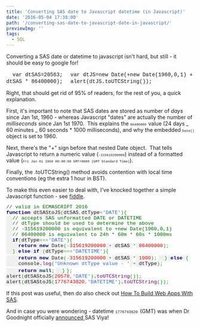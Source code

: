 ```yaml
---
title: 'Converting SAS date to Javascript datetime (in Javascript)'
date: '2016-05-04 17:38:00'
path: '/converting-sas-date-to-javascript-date-in-javascript/'
previewImg: ''
tags:
  - SQL
---
```


Converting a SAS date or datetime to javascript isn't hard, but still - it should be easy to google for!

<span style="font-family: 'courier new' , 'courier' , monospace;">  var dtSAS=20563;</span>
<span style="font-family: 'courier new' , 'courier' , monospace;">  var dtJS=new Date(+new Date(1960,0,1) + dtSAS \* 86400000);</span>
<span style="font-family: 'courier new' , 'courier' , monospace;">  alert(dtJS.toUTCString());</span>

Right, that should get rid of 95% of readers, for the rest of you, a quick explanation.

First, it's important to note that SAS dates are stored as number of <i>days </i>since Jan 1st, 1960 - whereas Javascript "dates" are actually the number of <i>milliseconds </i>since Jan 1st 1970.  This explains the <span style="font-family: 'courier new' , 'courier' , monospace; font-size: xx-small;">86400000 </span>value (24 days _ 60 minutes _ 60 seconds \* 1000 milliseconds), and why the embedded <span style="font-family: 'courier new' , 'courier' , monospace; font-size: xx-small;">Date() </span>object is set to 1960.

Next, there's the "+" sign before that nested Date object.  That tells Javascript to return a numeric value (<span style="font-family: 'courier new' , 'courier' , monospace; font-size: xx-small;">-315619200000</span>) instead of a formatted value (<span style="font-family: 'courier new' , 'courier' , monospace; font-size: xx-small;">Fri Jan 01 1960 00:00:00 GMT+0000 (GMT Standard Time)</span>).

Finally, the .toUTCString() method avoids contention with local time conventions (eg the extra 1 hour in BST).

To make this even easier to deal with, I've knocked together a simple Javascript function - see <a href="https://jsfiddle.net/rawsas/bzskug3d/" target="_blank" rel="noopener">fiddle</a>.

<div style="clear: both; text-align: center;"></div>
<span style="color: #006600; font-family: 'courier new' , 'courier' , monospace; font-size: 13.464px; line-height: 14.8104px; white-space: nowrap;">// valid in ECMASCRIPT 2016</span>
<span style="color: #000066; font-family: 'courier new' , 'courier' , monospace; font-size: 13.464px; font-weight: bold; line-height: 14.8104px; white-space: nowrap;">function</span><span style="background-color: #f0f0f0; font-family: 'courier new' , 'courier' , monospace; font-size: 13.464px; line-height: 14.8104px; white-space: nowrap;"> dtSAStoJS</span><span style="color: #009900; font-family: 'courier new' , 'courier' , monospace; font-size: 13.464px; line-height: 14.8104px; white-space: nowrap;">(</span><span style="background-color: #f0f0f0; font-family: 'courier new' , 'courier' , monospace; font-size: 13.464px; line-height: 14.8104px; white-space: nowrap;">dtSAS</span><span style="color: #339933; font-family: 'courier new' , 'courier' , monospace; font-size: 13.464px; line-height: 14.8104px; white-space: nowrap;">,</span><span style="background-color: #f0f0f0; font-family: 'courier new' , 'courier' , monospace; font-size: 13.464px; line-height: 14.8104px; white-space: nowrap;">dtType</span><span style="color: #339933; font-family: 'courier new' , 'courier' , monospace; font-size: 13.464px; line-height: 14.8104px; white-space: nowrap;">=</span><span style="color: #3366cc; font-family: 'courier new' , 'courier' , monospace; font-size: 13.464px; line-height: 14.8104px; white-space: nowrap;">'DATE'</span><span style="color: #009900; font-family: 'courier new' , 'courier' , monospace; font-size: 13.464px; line-height: 14.8104px; white-space: nowrap;">)</span><span style="color: #009900; font-family: 'courier new' , 'courier' , monospace; font-size: 13.464px; line-height: 14.8104px; white-space: nowrap;">{</span>
<span style="background-color: #f0f0f0; font-family: 'courier new' , 'courier' , monospace; font-size: 13.464px; line-height: 14.8104px; white-space: nowrap;">  </span><span style="color: #006600; font-family: 'courier new' , 'courier' , monospace; font-size: 13.464px; line-height: 14.8104px; white-space: nowrap;">// accepts SAS unformatted DATE or DATETIME</span>
<span style="background-color: #f0f0f0; font-family: 'courier new' , 'courier' , monospace; font-size: 13.464px; line-height: 14.8104px; white-space: nowrap;">  </span><span style="color: #006600; font-family: 'courier new' , 'courier' , monospace; font-size: 13.464px; line-height: 14.8104px; white-space: nowrap;">// dtType should be used to determine the above</span>
<span style="background-color: #f0f0f0; font-family: 'courier new' , 'courier' , monospace; font-size: 13.464px; line-height: 14.8104px; white-space: nowrap;">  </span><span style="color: #006600; font-family: 'courier new' , 'courier' , monospace; font-size: 13.464px; line-height: 14.8104px; white-space: nowrap;">// -315619200000 is equivalent to +new Date(1960,0,1)</span>
<span style="background-color: #f0f0f0; font-family: 'courier new' , 'courier' , monospace; font-size: 13.464px; line-height: 14.8104px; white-space: nowrap;">  </span><span style="color: #006600; font-family: 'courier new' , 'courier' , monospace; font-size: 13.464px; line-height: 14.8104px; white-space: nowrap;">// 86400000 is equivalent to 24h * 60m * 60s * 1000ms</span>
<span style="background-color: #f0f0f0; font-family: 'courier new' , 'courier' , monospace; font-size: 13.464px; line-height: 14.8104px; white-space: nowrap;">  </span><span style="color: #000066; font-family: 'courier new' , 'courier' , monospace; font-size: 13.464px; font-weight: bold; line-height: 14.8104px; white-space: nowrap;">if</span><span style="color: #009900; font-family: 'courier new' , 'courier' , monospace; font-size: 13.464px; line-height: 14.8104px; white-space: nowrap;">(</span><span style="background-color: #f0f0f0; font-family: 'courier new' , 'courier' , monospace; font-size: 13.464px; line-height: 14.8104px; white-space: nowrap;">dtType</span><span style="color: #339933; font-family: 'courier new' , 'courier' , monospace; font-size: 13.464px; line-height: 14.8104px; white-space: nowrap;">===</span><span style="color: #3366cc; font-family: 'courier new' , 'courier' , monospace; font-size: 13.464px; line-height: 14.8104px; white-space: nowrap;">'DATE'</span><span style="color: #009900; font-family: 'courier new' , 'courier' , monospace; font-size: 13.464px; line-height: 14.8104px; white-space: nowrap;">)</span><span style="color: #009900; font-family: 'courier new' , 'courier' , monospace; font-size: 13.464px; line-height: 14.8104px; white-space: nowrap;">{</span>
<span style="background-color: #f0f0f0; font-family: 'courier new' , 'courier' , monospace; font-size: 13.464px; line-height: 14.8104px; white-space: nowrap;">    </span><span style="color: #000066; font-family: 'courier new' , 'courier' , monospace; font-size: 13.464px; font-weight: bold; line-height: 14.8104px; white-space: nowrap;">return</span><span style="background-color: #f0f0f0; font-family: 'courier new' , 'courier' , monospace; font-size: 13.464px; line-height: 14.8104px; white-space: nowrap;"> </span><span style="color: #000066; font-family: 'courier new' , 'courier' , monospace; font-size: 13.464px; font-weight: bold; line-height: 14.8104px; white-space: nowrap;">new</span><span style="background-color: #f0f0f0; font-family: 'courier new' , 'courier' , monospace; font-size: 13.464px; line-height: 14.8104px; white-space: nowrap;"> </span><span style="font-family: 'courier new' , 'courier' , monospace; font-size: 13.464px; line-height: 14.8104px; white-space: nowrap;">Date</span><span style="color: #009900; font-family: 'courier new' , 'courier' , monospace; font-size: 13.464px; line-height: 14.8104px; white-space: nowrap;">(</span><span style="color: #339933; font-family: 'courier new' , 'courier' , monospace; font-size: 13.464px; line-height: 14.8104px; white-space: nowrap;">-</span><span style="color: #cc0000; font-family: 'courier new' , 'courier' , monospace; font-size: 13.464px; line-height: 14.8104px; white-space: nowrap;">315619200000</span><span style="background-color: #f0f0f0; font-family: 'courier new' , 'courier' , monospace; font-size: 13.464px; line-height: 14.8104px; white-space: nowrap;"> </span><span style="color: #339933; font-family: 'courier new' , 'courier' , monospace; font-size: 13.464px; line-height: 14.8104px; white-space: nowrap;">+</span><span style="background-color: #f0f0f0; font-family: 'courier new' , 'courier' , monospace; font-size: 13.464px; line-height: 14.8104px; white-space: nowrap;"> dtSAS </span><span style="color: #339933; font-family: 'courier new' , 'courier' , monospace; font-size: 13.464px; line-height: 14.8104px; white-space: nowrap;">*</span><span style="background-color: #f0f0f0; font-family: 'courier new' , 'courier' , monospace; font-size: 13.464px; line-height: 14.8104px; white-space: nowrap;"> </span><span style="color: #cc0000; font-family: 'courier new' , 'courier' , monospace; font-size: 13.464px; line-height: 14.8104px; white-space: nowrap;">86400000</span><span style="color: #009900; font-family: 'courier new' , 'courier' , monospace; font-size: 13.464px; line-height: 14.8104px; white-space: nowrap;">)</span><span style="color: #339933; font-family: 'courier new' , 'courier' , monospace; font-size: 13.464px; line-height: 14.8104px; white-space: nowrap;">;</span>
<span style="background-color: #f0f0f0; font-family: 'courier new' , 'courier' , monospace; font-size: 13.464px; line-height: 14.8104px; white-space: nowrap;">  </span><span style="color: #009900; font-family: 'courier new' , 'courier' , monospace; font-size: 13.464px; line-height: 14.8104px; white-space: nowrap;">}</span><span style="background-color: #f0f0f0; font-family: 'courier new' , 'courier' , monospace; font-size: 13.464px; line-height: 14.8104px; white-space: nowrap;"> </span><span style="color: #000066; font-family: 'courier new' , 'courier' , monospace; font-size: 13.464px; font-weight: bold; line-height: 14.8104px; white-space: nowrap;">else</span><span style="background-color: #f0f0f0; font-family: 'courier new' , 'courier' , monospace; font-size: 13.464px; line-height: 14.8104px; white-space: nowrap;"> </span><span style="color: #000066; font-family: 'courier new' , 'courier' , monospace; font-size: 13.464px; font-weight: bold; line-height: 14.8104px; white-space: nowrap;">if</span><span style="background-color: #f0f0f0; font-family: 'courier new' , 'courier' , monospace; font-size: 13.464px; line-height: 14.8104px; white-space: nowrap;"> </span><span style="color: #009900; font-family: 'courier new' , 'courier' , monospace; font-size: 13.464px; line-height: 14.8104px; white-space: nowrap;">(</span><span style="background-color: #f0f0f0; font-family: 'courier new' , 'courier' , monospace; font-size: 13.464px; line-height: 14.8104px; white-space: nowrap;">dtType</span><span style="color: #339933; font-family: 'courier new' , 'courier' , monospace; font-size: 13.464px; line-height: 14.8104px; white-space: nowrap;">===</span><span style="color: #3366cc; font-family: 'courier new' , 'courier' , monospace; font-size: 13.464px; line-height: 14.8104px; white-space: nowrap;">'DATETIME'</span><span style="color: #009900; font-family: 'courier new' , 'courier' , monospace; font-size: 13.464px; line-height: 14.8104px; white-space: nowrap;">)</span><span style="color: #009900; font-family: 'courier new' , 'courier' , monospace; font-size: 13.464px; line-height: 14.8104px; white-space: nowrap;">{</span>
<span style="background-color: #f0f0f0; font-family: 'courier new' , 'courier' , monospace; font-size: 13.464px; line-height: 14.8104px; white-space: nowrap;">    </span><span style="color: #000066; font-family: 'courier new' , 'courier' , monospace; font-size: 13.464px; font-weight: bold; line-height: 14.8104px; white-space: nowrap;">return</span><span style="background-color: #f0f0f0; font-family: 'courier new' , 'courier' , monospace; font-size: 13.464px; line-height: 14.8104px; white-space: nowrap;"> </span><span style="color: #000066; font-family: 'courier new' , 'courier' , monospace; font-size: 13.464px; font-weight: bold; line-height: 14.8104px; white-space: nowrap;">new</span><span style="background-color: #f0f0f0; font-family: 'courier new' , 'courier' , monospace; font-size: 13.464px; line-height: 14.8104px; white-space: nowrap;"> </span><span style="font-family: 'courier new' , 'courier' , monospace; font-size: 13.464px; line-height: 14.8104px; white-space: nowrap;">Date</span><span style="color: #009900; font-family: 'courier new' , 'courier' , monospace; font-size: 13.464px; line-height: 14.8104px; white-space: nowrap;">(</span><span style="color: #339933; font-family: 'courier new' , 'courier' , monospace; font-size: 13.464px; line-height: 14.8104px; white-space: nowrap;">-</span><span style="color: #cc0000; font-family: 'courier new' , 'courier' , monospace; font-size: 13.464px; line-height: 14.8104px; white-space: nowrap;">315619200000</span><span style="background-color: #f0f0f0; font-family: 'courier new' , 'courier' , monospace; font-size: 13.464px; line-height: 14.8104px; white-space: nowrap;"> </span><span style="color: #339933; font-family: 'courier new' , 'courier' , monospace; font-size: 13.464px; line-height: 14.8104px; white-space: nowrap;">+</span><span style="background-color: #f0f0f0; font-family: 'courier new' , 'courier' , monospace; font-size: 13.464px; line-height: 14.8104px; white-space: nowrap;"> dtSAS </span><span style="color: #339933; font-family: 'courier new' , 'courier' , monospace; font-size: 13.464px; line-height: 14.8104px; white-space: nowrap;">*</span><span style="background-color: #f0f0f0; font-family: 'courier new' , 'courier' , monospace; font-size: 13.464px; line-height: 14.8104px; white-space: nowrap;"> </span><span style="color: #cc0000; font-family: 'courier new' , 'courier' , monospace; font-size: 13.464px; line-height: 14.8104px; white-space: nowrap;">1000</span><span style="color: #009900; font-family: 'courier new' , 'courier' , monospace; font-size: 13.464px; line-height: 14.8104px; white-space: nowrap;">)</span><span style="color: #339933; font-family: 'courier new' , 'courier' , monospace; font-size: 13.464px; line-height: 14.8104px; white-space: nowrap;">;</span>
<span style="background-color: #f0f0f0; font-family: 'courier new' , 'courier' , monospace; font-size: 13.464px; line-height: 14.8104px; white-space: nowrap;">  </span><span style="color: #009900; font-family: 'courier new' , 'courier' , monospace; font-size: 13.464px; line-height: 14.8104px; white-space: nowrap;">}</span><span style="background-color: #f0f0f0; font-family: 'courier new' , 'courier' , monospace; font-size: 13.464px; line-height: 14.8104px; white-space: nowrap;"> </span><span style="color: #000066; font-family: 'courier new' , 'courier' , monospace; font-size: 13.464px; font-weight: bold; line-height: 14.8104px; white-space: nowrap;">else</span><span style="background-color: #f0f0f0; font-family: 'courier new' , 'courier' , monospace; font-size: 13.464px; line-height: 14.8104px; white-space: nowrap;"> </span><span style="color: #009900; font-family: 'courier new' , 'courier' , monospace; font-size: 13.464px; line-height: 14.8104px; white-space: nowrap;">{</span>
<span style="background-color: #f0f0f0; font-family: 'courier new' , 'courier' , monospace; font-size: 13.464px; line-height: 14.8104px; white-space: nowrap;">    console.</span><span style="color: #660066; font-family: 'courier new' , 'courier' , monospace; font-size: 13.464px; line-height: 14.8104px; white-space: nowrap;">log</span><span style="color: #009900; font-family: 'courier new' , 'courier' , monospace; font-size: 13.464px; line-height: 14.8104px; white-space: nowrap;">(</span><span style="color: #3366cc; font-family: 'courier new' , 'courier' , monospace; font-size: 13.464px; line-height: 14.8104px; white-space: nowrap;">'Unknown dtType value - '</span><span style="background-color: #f0f0f0; font-family: 'courier new' , 'courier' , monospace; font-size: 13.464px; line-height: 14.8104px; white-space: nowrap;"> </span><span style="color: #339933; font-family: 'courier new' , 'courier' , monospace; font-size: 13.464px; line-height: 14.8104px; white-space: nowrap;">+</span><span style="background-color: #f0f0f0; font-family: 'courier new' , 'courier' , monospace; font-size: 13.464px; line-height: 14.8104px; white-space: nowrap;"> dtType</span><span style="color: #009900; font-family: 'courier new' , 'courier' , monospace; font-size: 13.464px; line-height: 14.8104px; white-space: nowrap;">)</span><span style="color: #339933; font-family: 'courier new' , 'courier' , monospace; font-size: 13.464px; line-height: 14.8104px; white-space: nowrap;">;</span>
<span style="background-color: #f0f0f0; font-family: 'courier new' , 'courier' , monospace; font-size: 13.464px; line-height: 14.8104px; white-space: nowrap;">    </span><span style="color: #000066; font-family: 'courier new' , 'courier' , monospace; font-size: 13.464px; font-weight: bold; line-height: 14.8104px; white-space: nowrap;">return</span><span style="background-color: #f0f0f0; font-family: 'courier new' , 'courier' , monospace; font-size: 13.464px; line-height: 14.8104px; white-space: nowrap;"> </span><span style="color: #003366; font-family: 'courier new' , 'courier' , monospace; font-size: 13.464px; font-weight: bold; line-height: 14.8104px; white-space: nowrap;">null</span><span style="color: #339933; font-family: 'courier new' , 'courier' , monospace; font-size: 13.464px; line-height: 14.8104px; white-space: nowrap;">;</span>
<span style="background-color: #f0f0f0; font-family: 'courier new' , 'courier' , monospace; font-size: 13.464px; line-height: 14.8104px; white-space: nowrap;">  </span><span style="color: #009900; font-family: 'courier new' , 'courier' , monospace; font-size: 13.464px; line-height: 14.8104px; white-space: nowrap;">}</span>
<span style="color: #009900; font-family: 'courier new' , 'courier' , monospace; font-size: 13.464px; line-height: 14.8104px; white-space: nowrap;">}</span><span style="color: #339933; font-family: 'courier new' , 'courier' , monospace; font-size: 13.464px; line-height: 14.8104px; white-space: nowrap;">;</span>
<span style="background-color: #f0f0f0; font-family: 'courier new' , 'courier' , monospace; font-size: 13.464px; line-height: 14.8104px; white-space: nowrap;">alert</span><span style="color: #009900; font-family: 'courier new' , 'courier' , monospace; font-size: 13.464px; line-height: 14.8104px; white-space: nowrap;">(</span><span style="background-color: #f0f0f0; font-family: 'courier new' , 'courier' , monospace; font-size: 13.464px; line-height: 14.8104px; white-space: nowrap;">dtSAStoJS</span><span style="color: #009900; font-family: 'courier new' , 'courier' , monospace; font-size: 13.464px; line-height: 14.8104px; white-space: nowrap;">(</span><span style="color: #cc0000; font-family: 'courier new' , 'courier' , monospace; font-size: 13.464px; line-height: 14.8104px; white-space: nowrap;">20578</span><span style="color: #339933; font-family: 'courier new' , 'courier' , monospace; font-size: 13.464px; line-height: 14.8104px; white-space: nowrap;">,</span><span style="color: #3366cc; font-family: 'courier new' , 'courier' , monospace; font-size: 13.464px; line-height: 14.8104px; white-space: nowrap;">'DATE'</span><span style="color: #009900; font-family: 'courier new' , 'courier' , monospace; font-size: 13.464px; line-height: 14.8104px; white-space: nowrap;">)</span><span style="background-color: #f0f0f0; font-family: 'courier new' , 'courier' , monospace; font-size: 13.464px; line-height: 14.8104px; white-space: nowrap;">.</span><span style="color: #660066; font-family: 'courier new' , 'courier' , monospace; font-size: 13.464px; line-height: 14.8104px; white-space: nowrap;">toUTCString</span><span style="color: #009900; font-family: 'courier new' , 'courier' , monospace; font-size: 13.464px; line-height: 14.8104px; white-space: nowrap;">(</span><span style="color: #009900; font-family: 'courier new' , 'courier' , monospace; font-size: 13.464px; line-height: 14.8104px; white-space: nowrap;">)</span><span style="color: #009900; font-family: 'courier new' , 'courier' , monospace; font-size: 13.464px; line-height: 14.8104px; white-space: nowrap;">)</span><span style="color: #339933; font-family: 'courier new' , 'courier' , monospace; font-size: 13.464px; line-height: 14.8104px; white-space: nowrap;">;</span>
<span style="background-color: #f0f0f0; font-family: 'courier new' , 'courier' , monospace; font-size: 13.464px; line-height: 14.8104px; white-space: nowrap;">alert</span><span style="color: #009900; font-family: 'courier new' , 'courier' , monospace; font-size: 13.464px; line-height: 14.8104px; white-space: nowrap;">(</span><span style="background-color: #f0f0f0; font-family: 'courier new' , 'courier' , monospace; font-size: 13.464px; line-height: 14.8104px; white-space: nowrap;">dtSAStoJS</span><span style="color: #009900; font-family: 'courier new' , 'courier' , monospace; font-size: 13.464px; line-height: 14.8104px; white-space: nowrap;">(</span><span style="color: #cc0000; font-family: 'courier new' , 'courier' , monospace; font-size: 13.464px; line-height: 14.8104px; white-space: nowrap;">1776743820</span><span style="color: #339933; font-family: 'courier new' , 'courier' , monospace; font-size: 13.464px; line-height: 14.8104px; white-space: nowrap;">,</span><span style="color: #3366cc; font-family: 'courier new' , 'courier' , monospace; font-size: 13.464px; line-height: 14.8104px; white-space: nowrap;">'DATETIME'</span><span style="color: #009900; font-family: 'courier new' , 'courier' , monospace; font-size: 13.464px; line-height: 14.8104px; white-space: nowrap;">)</span><span style="background-color: #f0f0f0; font-family: 'courier new' , 'courier' , monospace; font-size: 13.464px; line-height: 14.8104px; white-space: nowrap;">.</span><span style="color: #660066; font-family: 'courier new' , 'courier' , monospace; font-size: 13.464px; line-height: 14.8104px; white-space: nowrap;">toUTCString</span><span style="color: #009900; font-family: 'courier new' , 'courier' , monospace; font-size: 13.464px; line-height: 14.8104px; white-space: nowrap;">(</span><span style="color: #009900; font-family: 'courier new' , 'courier' , monospace; font-size: 13.464px; line-height: 14.8104px; white-space: nowrap;">)</span><span style="color: #009900; font-family: 'courier new' , 'courier' , monospace; font-size: 13.464px; line-height: 14.8104px; white-space: nowrap;">)</span><span style="color: #339933; font-family: 'courier new' , 'courier' , monospace; font-size: 13.464px; line-height: 14.8104px; white-space: nowrap;">;</span>

If this post was useful, then do also check out [How To Build Web Apps With SAS](/building-web-apps-with-sas).

And in case you were wondering - datetime <span style="font-family: 'courier new' , 'courier' , monospace; font-size: x-small;">1776743820 </span>(GMT) was when Dr Goodnight officially <a href="http://www.linkedin.com/hp/update/6128386230842384384" target="_blank" rel="noopener">announced </a>SAS Viya!
